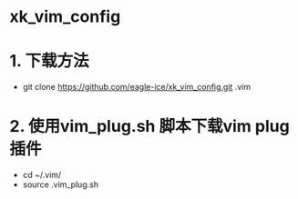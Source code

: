 # xk_vim_config

# 1. 下载方法
- git clone https://github.com/eagle-ice/xk_vim_config.git .vim

# 2. 使用vim_plug.sh 脚本下载vim plug 插件
- cd ~/.vim/
- source .vim_plug.sh
